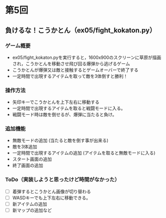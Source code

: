 # 第5回
## 負けるな！こうかとん（ex05/fight_kokaton.py）
### ゲーム概要
- ex05/fight_kokaton.pyを実行すると，1600x900のスクリーンに草原が描画され，こうかとんを移動させ飛び回る爆弾から逃げるゲーム
- こうかとんが爆弾又は敵と接触するとゲームオーバーで終了する
- 一定時間で出現するアイテムを取って敵を3体倒すと勝利！
### 操作方法
- 矢印キーでこうかとんを上下左右に移動する
- 一定時間で出現するアイテムを取ると戦闘モードに入る。
- 戦闘モード時は敵を倒せるが、爆弾に当たると負け。
### 追加機能
- 無敵モードの追加
(当たると敵を倒す事が出来る)
- 敵を3体追加
- 一定時間で出現するアイテムの追加
(アイテムを取ると無敵モードに入る)
- スタート画面の追加
- 終了画面の追加
### ToDo（実装しようと思ったけど時間がなかった）
- [ ] 着弾するとこうかとん画像が切り替わる
- [ ] WASDキーでも上下左右に移動できる。
- [ ] 新アイテムの追加
- [ ] 新マップの追加など